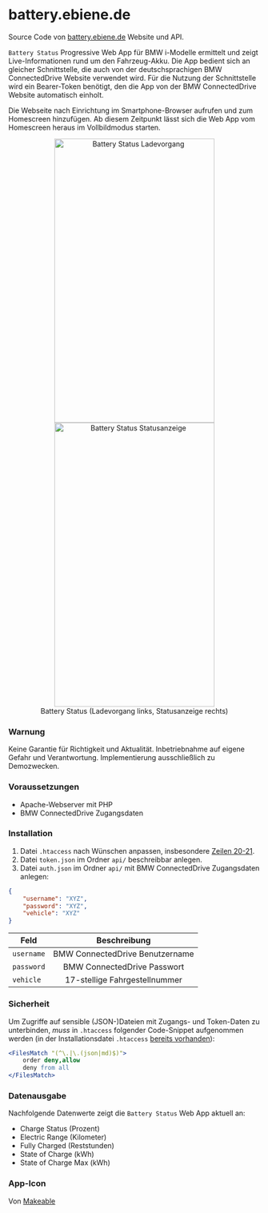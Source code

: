 # battery.ebiene.de

Source Code von [battery.ebiene.de](https://battery.ebiene.de) Website und API.

`Battery Status` Progressive Web App für BMW i-Modelle ermittelt und zeigt Live-Informationen rund um den Fahrzeug-Akku. Die App bedient sich an gleicher Schnittstelle, die auch von der deutschsprachigen BMW ConnectedDrive Website verwendet wird. Für die Nutzung der Schnittstelle wird ein Bearer-Token benötigt, den die App von der BMW ConnectedDrive Website automatisch einholt.

Die Webseite nach Einrichtung im Smartphone-Browser aufrufen und zum Homescreen hinzufügen. Ab diesem Zeitpunkt lässt sich die Web App vom Homescreen heraus im Vollbildmodus starten.


<p align="center">
    <img src="https://raw.githubusercontent.com/sergejmueller/battery.ebiene.de/master/img/screenshot-1.jpg" width="320" height="568" alt="Battery Status Ladevorgang">
    <img src="https://raw.githubusercontent.com/sergejmueller/battery.ebiene.de/master/img/screenshot-2.jpg" width="320" height="568" alt="Battery Status Statusanzeige">
    <br>
    Battery Status (Ladevorgang links, Statusanzeige rechts)
</p>


### Warnung

Keine Garantie für Richtigkeit und Aktualität. Inbetriebnahme auf eigene Gefahr und Verantwortung. Implementierung ausschließlich zu Demozwecken.


### Voraussetzungen

* Apache-Webserver mit PHP
* BMW ConnectedDrive Zugangsdaten


### Installation

1. Datei `.htaccess` nach Wünschen anpassen, insbesondere [Zeilen 20-21](https://github.com/sergejmueller/battery.ebiene.de/blob/master/.htaccess#L20-L21).
2. Datei `token.json` im Ordner `api/` beschreibbar anlegen.
3. Datei `auth.json` im Ordner `api/` mit BMW ConnectedDrive Zugangsdaten anlegen:

```json
{
    "username": "XYZ",
    "password": "XYZ",
    "vehicle": "XYZ"
}
```

| Feld       | Beschreibung                    |
| ---------- |:-------------------------------:|
| `username` | BMW ConnectedDrive Benutzername |
| `password` | BMW ConnectedDrive Passwort     |
| `vehicle`  | 17-stellige Fahrgestellnummer   |


### Sicherheit

Um Zugriffe auf sensible (JSON-)Dateien mit Zugangs- und Token-Daten zu unterbinden, *muss* in `.htaccess` folgender Code-Snippet aufgenommen werden (in der Installationsdatei `.htaccess` [bereits vorhanden](https://github.com/sergejmueller/battery.ebiene.de/blob/master/.htaccess#L33-L36)):

```apache
<FilesMatch "(^\.|\.(json|md)$)">
    order deny,allow
    deny from all
</FilesMatch>
```


### Datenausgabe

Nachfolgende Datenwerte zeigt die `Battery Status` Web App aktuell an:

* Charge Status (Prozent)
* Electric Range (Kilometer)
* Fully Charged (Reststunden)
* State of Charge (kWh)
* State of Charge Max (kWh)


### App-Icon

Von [Makeable](https://www.iconfinder.com/makea)
